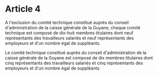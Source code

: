 # Article 4

A l'exclusion du comité technique constitué auprès du conseil d'administration de la caisse générale de la Guyane, chaque comité technique est composé de dix-huit membres titulaires dont neuf représentants des travailleurs salariés et neuf représentants des employeurs et d'un nombre égal de suppléants.

Le comité technique constitué auprès du conseil d'administration de la caisse générale de la Guyane est composé de dix membres titulaires dont cinq représentants des travailleurs salariés et cinq représentants des employeurs et d'un nombre égal de suppléants.
